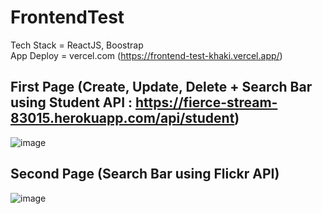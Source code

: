 # FrontendTest
Tech Stack = ReactJS, Boostrap 
<br/>
App Deploy = vercel.com (https://frontend-test-khaki.vercel.app/)
<br/>
## First Page (Create, Update, Delete + Search Bar using Student API : https://fierce-stream-83015.herokuapp.com/api/student)
![image](https://user-images.githubusercontent.com/83393544/193313153-fa616441-40f8-437b-9f0a-cd0ac6229036.png)

## Second Page (Search Bar using Flickr API)
![image](https://user-images.githubusercontent.com/83393544/193313695-a866f6fc-ac2d-4da8-b3c2-4d71cd6c894d.png)
